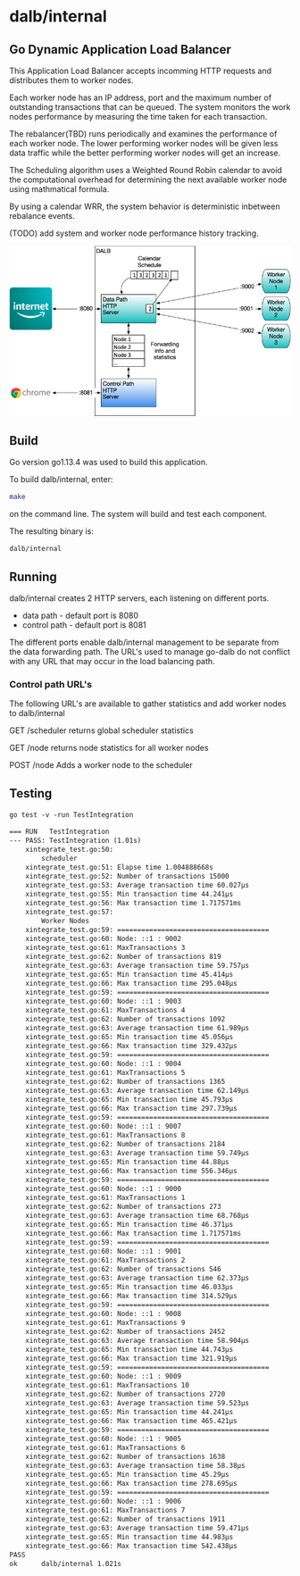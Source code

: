 # dalb/internal
## Go Dynamic Application Load Balancer

This Application Load Balancer accepts incomming HTTP requests and distributes them to worker nodes.

Each worker node has an IP address, port and the maximum number of outstanding transactions that can be queued. The system monitors the work nodes performance by measuring the time taken for each transaction. 

The rebalancer(TBD) runs periodically and examines the performance of each worker node. The lower performing worker nodes will be given less data traffic while the better performing worker nodes will get an increase.

The Scheduling algorithm uses a Weighted Round Robin calendar to avoid the computational overhead for determining the next available worker node using mathmatical formula.

By using a calendar WRR, the system behavior is deterministic inbetween rebalance events.

(TODO) add system and worker node performance history tracking.

![](./dalbFlow.png)

## Build
Go version go1.13.4 was used to build this application.

To build dalb/internal, enter:

```sh
make
```
on the command line. The system will build and test each component.

The resulting binary is:

```sh
dalb/internal
```
## Running
dalb/internal creates 2 HTTP servers, each listening on different ports.

- data path - default port is 8080
- control path - default port is 8081

The different ports enable dalb/internal management to be separate from the data forwarding path. The URL's used to manage go-dalb do not conflict with any URL that may occur in the load balancing path.

### Control path URL's
The following URL's are available to gather statistics and add worker nodes to dalb/internal

GET		/scheduler	returns global scheduler statistics

GET		/node			returns node statistics for all worker nodes

POST	/node			Adds a worker node to the scheduler 

## Testing
```shell script
go test -v -run TestIntegration
```

```shell script
=== RUN   TestIntegration
--- PASS: TestIntegration (1.01s)
    xintegrate_test.go:50: 
        scheduler
    xintegrate_test.go:51: Elapse time 1.004888668s
    xintegrate_test.go:52: Number of transactions 15000
    xintegrate_test.go:53: Average transaction time 60.027µs
    xintegrate_test.go:55: Min transaction time 44.241µs
    xintegrate_test.go:56: Max transaction time 1.717571ms
    xintegrate_test.go:57: 
        Worker Nodes
    xintegrate_test.go:59: ======================================
    xintegrate_test.go:60: Node: ::1 : 9002
    xintegrate_test.go:61: MaxTransactions 3
    xintegrate_test.go:62: Number of transactions 819
    xintegrate_test.go:63: Average transaction time 59.757µs
    xintegrate_test.go:65: Min transaction time 45.414µs
    xintegrate_test.go:66: Max transaction time 295.048µs
    xintegrate_test.go:59: ======================================
    xintegrate_test.go:60: Node: ::1 : 9003
    xintegrate_test.go:61: MaxTransactions 4
    xintegrate_test.go:62: Number of transactions 1092
    xintegrate_test.go:63: Average transaction time 61.989µs
    xintegrate_test.go:65: Min transaction time 45.056µs
    xintegrate_test.go:66: Max transaction time 329.432µs
    xintegrate_test.go:59: ======================================
    xintegrate_test.go:60: Node: ::1 : 9004
    xintegrate_test.go:61: MaxTransactions 5
    xintegrate_test.go:62: Number of transactions 1365
    xintegrate_test.go:63: Average transaction time 62.149µs
    xintegrate_test.go:65: Min transaction time 45.793µs
    xintegrate_test.go:66: Max transaction time 297.739µs
    xintegrate_test.go:59: ======================================
    xintegrate_test.go:60: Node: ::1 : 9007
    xintegrate_test.go:61: MaxTransactions 8
    xintegrate_test.go:62: Number of transactions 2184
    xintegrate_test.go:63: Average transaction time 59.749µs
    xintegrate_test.go:65: Min transaction time 44.88µs
    xintegrate_test.go:66: Max transaction time 556.346µs
    xintegrate_test.go:59: ======================================
    xintegrate_test.go:60: Node: ::1 : 9000
    xintegrate_test.go:61: MaxTransactions 1
    xintegrate_test.go:62: Number of transactions 273
    xintegrate_test.go:63: Average transaction time 68.768µs
    xintegrate_test.go:65: Min transaction time 46.371µs
    xintegrate_test.go:66: Max transaction time 1.717571ms
    xintegrate_test.go:59: ======================================
    xintegrate_test.go:60: Node: ::1 : 9001
    xintegrate_test.go:61: MaxTransactions 2
    xintegrate_test.go:62: Number of transactions 546
    xintegrate_test.go:63: Average transaction time 62.373µs
    xintegrate_test.go:65: Min transaction time 46.033µs
    xintegrate_test.go:66: Max transaction time 314.529µs
    xintegrate_test.go:59: ======================================
    xintegrate_test.go:60: Node: ::1 : 9008
    xintegrate_test.go:61: MaxTransactions 9
    xintegrate_test.go:62: Number of transactions 2452
    xintegrate_test.go:63: Average transaction time 58.904µs
    xintegrate_test.go:65: Min transaction time 44.743µs
    xintegrate_test.go:66: Max transaction time 321.919µs
    xintegrate_test.go:59: ======================================
    xintegrate_test.go:60: Node: ::1 : 9009
    xintegrate_test.go:61: MaxTransactions 10
    xintegrate_test.go:62: Number of transactions 2720
    xintegrate_test.go:63: Average transaction time 59.523µs
    xintegrate_test.go:65: Min transaction time 44.241µs
    xintegrate_test.go:66: Max transaction time 465.421µs
    xintegrate_test.go:59: ======================================
    xintegrate_test.go:60: Node: ::1 : 9005
    xintegrate_test.go:61: MaxTransactions 6
    xintegrate_test.go:62: Number of transactions 1638
    xintegrate_test.go:63: Average transaction time 58.38µs
    xintegrate_test.go:65: Min transaction time 45.29µs
    xintegrate_test.go:66: Max transaction time 278.695µs
    xintegrate_test.go:59: ======================================
    xintegrate_test.go:60: Node: ::1 : 9006
    xintegrate_test.go:61: MaxTransactions 7
    xintegrate_test.go:62: Number of transactions 1911
    xintegrate_test.go:63: Average transaction time 59.471µs
    xintegrate_test.go:65: Min transaction time 44.983µs
    xintegrate_test.go:66: Max transaction time 542.438µs
PASS
ok      dalb/internal 1.021s
```
